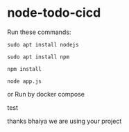 # node-todo-cicd

Run these commands:


`sudo apt install nodejs`


`sudo apt install npm`


`npm install`

`node app.js`

or Run by docker compose

test

thanks bhaiya we are using your project
